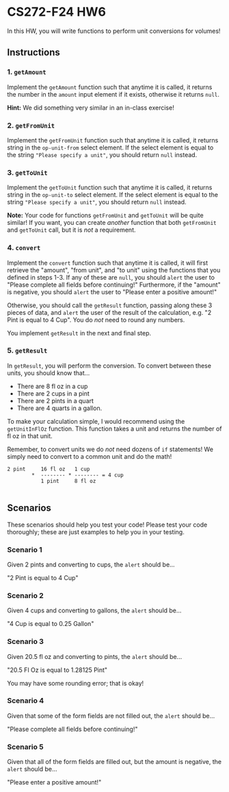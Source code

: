 # CS272-F24 HW6

In this HW, you will write functions to perform unit conversions for volumes! 

## Instructions

### 1. `getAmount`

Implement the `getAmount` function such that anytime it is called, it returns the number in the `amount` input element if it exists, otherwise it returns `null`.

**Hint:** We did something very similar in an in-class exercise!

### 2. `getFromUnit`

Implement the `getFromUnit` function such that anytime it is called, it returns string in the `op-unit-from` select element. If the select element is equal to the string `"Please specify a unit"`, you should return `null` instead.

### 3. `getToUnit`

Implement the `getToUnit` function such that anytime it is called, it returns string in the `op-unit-to` select element. If the select element is equal to the string `"Please specify a unit"`, you should return `null` instead.

**Note:** Your code for functions `getFromUnit` and `getToUnit` will be quite similar! If you want, you can create *another* function that both `getFromUnit` and `getToUnit` call, but it is *not* a requirement.

### 4. `convert`

Implement the `convert` function such that anytime it is called, it will first retrieve the "amount", "from unit", and "to unit" using the functions that you defined in steps 1-3. If any of these are `null`, you should `alert` the user to "Please complete all fields before continuing!" Furthermore, if the "amount" is negative, you should `alert` the user to "Please enter a positive amount!"

Otherwise, you should call the `getResult` function, passing along these 3 pieces of data, and `alert` the user of the result of the calculation, e.g. "2 Pint is equal to 4 Cup". You do *not* need to round any numbers.

You implement `getResult` in the next and final step.

### 5. `getResult`

In `getResult`, you will perform the conversion. To convert between these units, you should know that...
 - There are 8 fl oz in a cup
 - There are 2 cups in a pint
 - There are 2 pints in a quart
 - There are 4 quarts in a gallon.

To make your calculation simple, I would recommend using the `getUnitInFlOz` function. This function takes a unit and returns the number of fl oz in that unit.

Remember, to convert units we do *not* need dozens of `if` statements! We simply need to convert to a common unit and do the math!

```
2 pint     16 fl oz   1 cup
        *  -------- * -------- = 4 cup
           1 pint     8 fl oz
           
```

## Scenarios

These scenarios should help you test your code! Please test your code thoroughly; these are just examples to help you in your testing.

### Scenario 1

Given 2 pints and converting to cups, the `alert` should be...

"2 Pint is equal to 4 Cup"

### Scenario 2

Given 4 cups and converting to gallons, the `alert` should be...

"4 Cup is equal to 0.25 Gallon"

### Scenario 3

Given 20.5 fl oz and converting to pints, the `alert` should be...

"20.5 Fl Oz is equal to 1.28125 Pint"

You may have some rounding error; that is okay!

### Scenario 4

Given that some of the form fields are not filled out, the `alert` should be...

"Please complete all fields before continuing!"

### Scenario 5

Given that all of the form fields are filled out, but the amount is negative, the `alert` should be...

"Please enter a positive amount!"